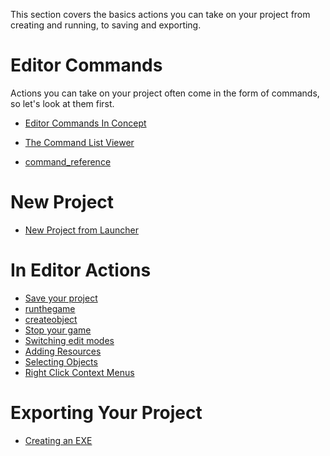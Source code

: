 This section covers the basics actions you can take on your project from creating and running, to saving and exporting.

 # Editor Commands


Actions you can take on your project often come in the form of commands, so let's look at them first.
- [Editor Commands In Concept](https://github.com/zeroengineteam/ZeroDocs/zero_editor_documentation/ZeroManual/Editor/EditorCommands/Commands.markdown)

- [The Command List Viewer](https://github.com/zeroengineteam/ZeroDocs/zero_editor_documentation/zeromanual/editor/editorcommands/command_list_viewer.markdown)

- [command_reference](https://github.com/zeroengineteam/ZeroDocs/code_reference/command_reference.markdown)

 # New Project


- [New Project from Launcher](https://github.com/zeroengineteam/ZeroDocs/zero_editor_documentation/ZeroManual/Editor/EditorCommands/LauncherNewProject.markdown)

 # In Editor Actions

- [Save your project](https://github.com/zeroengineteam/ZeroDocs/zero_editor_documentation/ZeroManual/Editor/EditorCommands/SavingProject.markdown)
- [runthegame](https://github.com/zeroengineteam/ZeroDocs/zero_editor_documentation/zeromanual/editor/editorcommands/runthegame.markdown)
- [createobject](https://github.com/zeroengineteam/ZeroDocs/zero_editor_documentation/zeromanual/editor/editorcommands/createobject.markdown)
- [Stop your game](https://github.com/zeroengineteam/ZeroDocs/zero_editor_documentation/ZeroManual/Editor/EditorCommands/StopGame.markdown)
- [Switching edit modes](https://github.com/zeroengineteam/ZeroDocs/zero_editor_documentation/ZeroManual/Editor/EditorCommands/SwitchingMode2Dto3D.markdown)
- [ Adding Resources](https://github.com/zeroengineteam/ZeroDocs/zero_editor_documentation/ZeroManual/Editor/EditorCommands/ResourceAdding.markdown)
- [Selecting Objects](https://github.com/zeroengineteam/ZeroDocs/zero_editor_documentation/ZeroManual/Editor/EditorCommands/SelectObject.markdown)
- [Right Click Context Menus](https://github.com/zeroengineteam/ZeroDocs/zero_editor_documentation/ZeroManual/Editor/EditorCommands/RightClickSubmenu.markdown)

 # Exporting Your Project


- [Creating an EXE](https://github.com/zeroengineteam/ZeroDocs/zero_editor_documentation/ZeroManual/Editor/EditorCommands/Exporting.markdown)
 

 